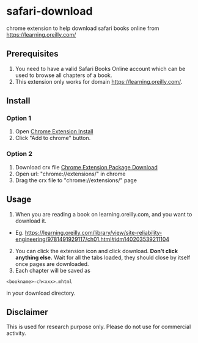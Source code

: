# safari-download
chrome extension to help download safari books online from https://learning.oreilly.com/

## Prerequisites
1. You need to have a valid Safari Books Online account which can be used to browse all chapters of a book.
2. This extension only works for domain https://learning.oreilly.com/.

## Install
### Option 1
1. Open [Chrome Extension Install](https://chrome.google.com/webstore/detail/safari-books-download/anlpljppoinmpaedoilhjibjehpjhcob?hl=en-US&gl=US)
2. Click "Add to chrome" button.

### Option 2
1. Download crx file [Chrome Extension Package Download](https://github.com/chenditc/safari-download/blob/master/chrome-extension.crx?raw=true)
2. Open url: "chrome://extensions/" in chrome
3. Drag the crx file to "chrome://extensions/" page

## Usage
1. When you are reading a book on learning.oreilly.com, and you want to download it. 
 - Eg. https://learning.oreilly.com/library/view/site-reliability-engineering/9781491929117/ch01.html#idm140203539211104
2. You can click the extension icon and click download. **Don't click anything else.** Wait for all the tabs loaded, they should close by itself once pages are downloaded.
3. Each chapter will be saved as 

```
<bookname>-ch<xxx>.mhtml
```
in your download directory.

## Disclaimer
This is used for research purpose only. Please do not use for commercial activity.
